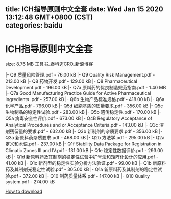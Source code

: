 
title: ICH指导原则中文全套
date: Wed Jan 15 2020 13:12:48 GMT+0800 (CST)    
categories: baidu
---

# ICH指导原则中文全套
size: 8.76 MB
 工具书_泰科迈CRO_新浪博客
 
|- Q9 质量风险管理.pdf - 76.00 kB
|- Q9 Quality Risk Management.pdf - 213.00 kB
|- Q8 药物开发.pdf - 129.00 kB
|- Q8 Pharmaceutical Development.pdf - 196.00 kB
|- Q7a 原料药的优良制造规范指南.pdf - 1.40 MB
|- Q7a Good Manufacturing Practice Guide for Active Pharmaceutical Ingredients .pdf - 257.00 kB
|- Q6b 生物产品标准规格.pdf - 418.00 kB
|- Q6a 化学产品.pdf - 796.00 kB
|- Q5d 细胞基质的质量要求.pdf - 356.00 kB
|- Q5c 生物制品的稳定性试验.pdf - 283.00 kB
|- Q5b 遗传稳定性.pdf - 170.00 kB
|- Q5a 病毒安全性评价.pdf - 673.00 kB
|- Q4B Regulatory Acceptance of Analytical Procedures and or Acceptance Criteria.pdf - 143.00 kB
|- Q3c 溶剂残留量的要求.pdf - 632.00 kB
|- Q3b 新制剂的杂质要求.pdf - 356.00 kB
|- Q3a 新原料药杂质要求.pdf - 468.00 kB
|- Q2b 方法学.pdf - 295.00 kB
|- Q2a 定义和术语.pdf - 237.00 kB
|- Q1f Stability Data Package for Registration in Climatic Zones III and IV.pdf - 131.00 kB
|- Q1e 稳定性数据评价.pdf - 293.00 kB
|- Q1d 新原料药及其制剂的稳定性试验中扩号法和矩阵化设计的应用.pdf - 41.00 kB
|- Q1c 新剂型的稳定性实验分析方法验证.pdf - 99.00 kB
|- Q1b 新原料药及其制剂光稳定性试验.pdf - 305.00 kB
|- Q1a 新原料药及其制剂的稳定性试验.pdf - 372.00 kB
|- Q10 制药质量体系.pdf - 147.00 kB
|- Q10 Quality system.pdf - 274.00 kB

[How to download](https://bpcam.bemobtrk.com/go/2ceec3aa-1ca2-46d6-b9ff-aaa5c184517c?jno=465)